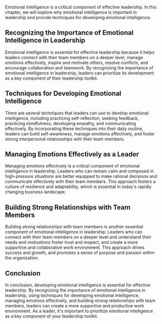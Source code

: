 
Emotional intelligence is a critical component of effective leadership. In this chapter, we will explore why emotional intelligence is important in leadership and provide techniques for developing emotional intelligence.

Recognizing the Importance of Emotional Intelligence in Leadership
------------------------------------------------------------------

Emotional intelligence is essential for effective leadership because it helps leaders connect with their team members on a deeper level, manage emotions effectively, inspire and motivate others, resolve conflicts, and encourage collaboration and teamwork. By recognizing the importance of emotional intelligence in leadership, leaders can prioritize its development as a key component of their leadership toolkit.

Techniques for Developing Emotional Intelligence
------------------------------------------------

There are several techniques that leaders can use to develop emotional intelligence, including practicing self-reflection, seeking feedback, practicing mindfulness, developing empathy, and communicating effectively. By incorporating these techniques into their daily routine, leaders can build self-awareness, manage emotions effectively, and foster strong interpersonal relationships with their team members.

Managing Emotions Effectively as a Leader
-----------------------------------------

Managing emotions effectively is a critical component of emotional intelligence in leadership. Leaders who can remain calm and composed in high-pressure situations are better equipped to make rational decisions and communicate effectively with their team members. This approach fosters a culture of resilience and adaptability, which is essential in today's rapidly changing business landscape.

Building Strong Relationships with Team Members
-----------------------------------------------

Building strong relationships with team members is another essential component of emotional intelligence in leadership. Leaders who can connect with their team members on a deeper level and understand their needs and motivations foster trust and respect, and create a more supportive and collaborative work environment. This approach drives success and growth, and promotes a sense of purpose and passion within the organization.

Conclusion
----------

In conclusion, developing emotional intelligence is essential for effective leadership. By recognizing the importance of emotional intelligence in leadership, using techniques for developing emotional intelligence, managing emotions effectively, and building strong relationships with team members, leaders can create a more supportive and productive work environment. As a leader, it's important to prioritize emotional intelligence as a key component of your leadership toolkit.
